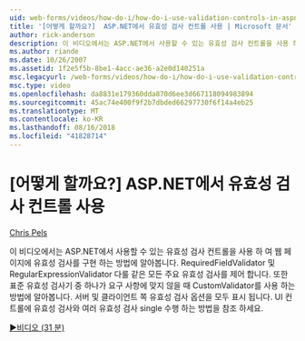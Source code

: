 ```yaml
---
uid: web-forms/videos/how-do-i/how-do-i-use-validation-controls-in-aspnet
title: '[어떻게 할까요?]  ASP.NET에서 유효성 검사 컨트롤 사용 | Microsoft 문서'
author: rick-anderson
description: 이 비디오에서는 ASP.NET에서 사용할 수 있는 유효성 검사 컨트롤을 사용 하 여 웹 페이지에 유효성 검사를 구현 하는 방법에 알아봅니다. 모든 주요 유효성 검사 등 제어 하는 중...
ms.author: riande
ms.date: 10/26/2007
ms.assetid: 1f2e5f5b-8be1-4acc-ae36-a2e0d140251a
msc.legacyurl: /web-forms/videos/how-do-i/how-do-i-use-validation-controls-in-aspnet
msc.type: video
ms.openlocfilehash: da8831e179360dda870d6ee3d667118094983894
ms.sourcegitcommit: 45ac74e400f9f2b7dbded66297730f6f14a4eb25
ms.translationtype: MT
ms.contentlocale: ko-KR
ms.lasthandoff: 08/16/2018
ms.locfileid: "41828714"
---
```

<a name="how-do-i--use-validation-controls-in-aspnet"></a>[어떻게 할까요?]  ASP.NET에서 유효성 검사 컨트롤 사용
====================
[Chris Pels](https://twitter.com/chrispels)

이 비디오에서는 ASP.NET에서 사용할 수 있는 유효성 검사 컨트롤을 사용 하 여 웹 페이지에 유효성 검사를 구현 하는 방법에 알아봅니다. RequiredFieldValidator 및 RegularExpressionValidator 다룰 같은 모든 주요 유효성 검사를 제어 합니다. 또한 표준 유효성 검사기 중 하나가 요구 사항에 맞지 않을 때 CustomValidator를 사용 하는 방법에 알아봅니다. 서버 및 클라이언트 쪽 유효성 검사 옵션을 모두 표시 됩니다. UI 컨트롤에 유효성 검사와 여러 유효성 검사 single 수행 하는 방법을 참조 하세요.

[&#9654;비디오 (31 분)](https://channel9.msdn.com/Blogs/ASP-NET-Site-Videos/how-do-i-use-validation-controls-in-aspnet)
